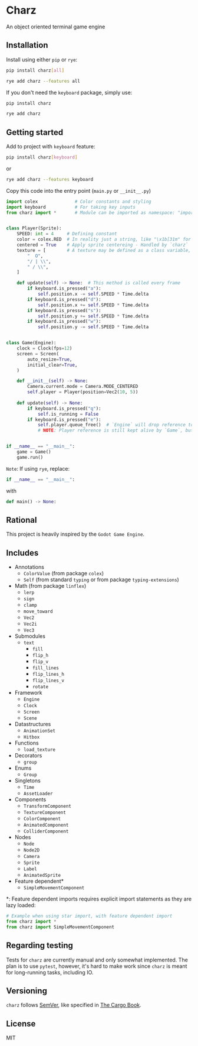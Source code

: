 # Charz

An object oriented terminal game engine

## Installation

Install using either `pip` or `rye`:

```bash
pip install charz[all]
```

```bash
rye add charz --features all
```

If you don't need the `keyboard` package, simply use:

```bash
pip install charz
```

```bash
rye add charz
```

## Getting started

Add to project with `keyboard` feature:

```bash
pip install charz[keyboard]
```

or

```bash
rye add charz --features keyboard
```

Copy this code into the entry point (`main.py` or `__init__.py`)

```python
import colex              # Color constants and styling
import keyboard           # For taking key inputs
from charz import *       # Module can be imported as namespace: "import charz"


class Player(Sprite):
    SPEED: int = 4     # Defining constant
    color = colex.RED  # In reality just a string, like "\x1b[31m" for red
    centered = True    # Apply sprite centereing - Handled by `charz`
    texture = [        # A texture may be defined as a class variable, of type `list[str]`
        "  O",
        "/ | \\",
        " / \\",
    ]

    def update(self) -> None:  # This method is called every frame
        if keyboard.is_pressed("a"):
            self.position.x -= self.SPEED * Time.delta
        if keyboard.is_pressed("d"):
            self.position.x += self.SPEED * Time.delta
        if keyboard.is_pressed("s"):
            self.position.y += self.SPEED * Time.delta
        if keyboard.is_pressed("w"):
            self.position.y -= self.SPEED * Time.delta


class Game(Engine):
    clock = Clock(fps=12)
    screen = Screen(
        auto_resize=True,
        initial_clear=True,
    )

    def __init__(self) -> None:
        Camera.current.mode = Camera.MODE_CENTERED
        self.player = Player(position=Vec2(10, 5))
    
    def update(self) -> None:
        if keyboard.is_pressed("q"):
            self.is_running = False
        if keyboard.is_pressed("e"):
            self.player.queue_free()  # `Engine` will drop reference to player
            # NOTE: Player reference is still kept alive by `Game`, but it won't be updated


if __name__ == "__main__":
    game = Game()
    game.run()
```

`Note`: If using `rye`, replace:

```python
if __name__ == "__main__":
```

with

```python
def main() -> None:
```

## Rational

This project is heavily inspired by the `Godot Game Engine`.

## Includes

- Annotations
  - `ColorValue`  (from package `colex`)
  - `Self`        (from standard `typing` or from package `typing-extensions`)
- Math (from package `linflex`)
  - `lerp`
  - `sign`
  - `clamp`
  - `move_toward`
  - `Vec2`
  - `Vec2i`
  - `Vec3`
- Submodules
  - `text`
    - `fill`
    - `flip_h`
    - `flip_v`
    - `fill_lines`
    - `flip_lines_h`
    - `flip_lines_v`
    - `rotate`
- Framework
  - `Engine`
  - `Clock`
  - `Screen`
  - `Scene`
- Datastructures
  - `AnimationSet`
  - `Hitbox`
- Functions
  - `load_texture`
- Decorators
  - `group`
- Enums
  - `Group`
- Singletons
  - `Time`
  - `AssetLoader`
- Components
  - `TransformComponent`
  - `TextureComponent`
  - `ColorComponent`
  - `AnimatedComponent`
  - `ColliderComponent`
- Nodes
  - `Node`
  - `Node2D`
  - `Camera`
  - `Sprite`
  - `Label`
  - `AnimatedSprite`
- Feature dependent\*
  - `SimpleMovementComponent`

\*: Feature dependent imports requires explicit import statements as they are lazy loaded:

```python
# Example when using star import, with feature dependent import
from charz import *
from charz import SimpleMovementComponent
```

## Regarding testing

Tests for `charz` are currently manual and only somewhat implemented. The plan is to use `pytest`, however, it's hard to make work since `charz` is meant for long-running tasks, including IO.

## Versioning

`charz` follows [SemVer](https://semver.org), like specified in [The Cargo Book](https://doc.rust-lang.org/cargo/reference/semver.html).

## License

MIT
